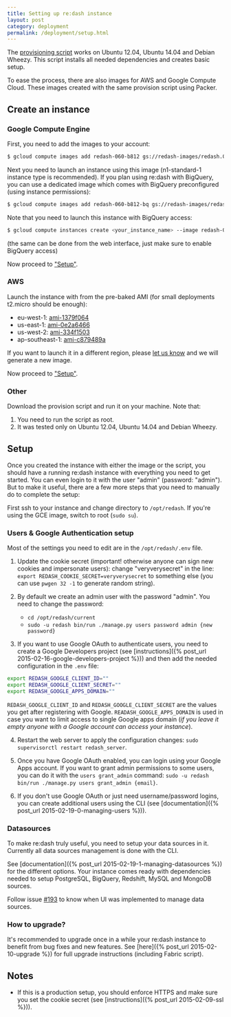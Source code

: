 ```yaml
---
title: Setting up re:dash instance
layout: post
category: deployment
permalink: /deployment/setup.html
---
```


The [provisioning script](https://github.com/EverythingMe/redash/blob/master/setup/bootstrap.sh) works on Ubuntu 12.04, Ubuntu 14.04 and Debian Wheezy. This script installs all needed dependencies and creates basic setup.

To ease the process, there are also images for AWS and Google Compute Cloud. These images created with the same provision script using Packer.

## Create an instance

### Google Compute Engine

First, you need to add the images to your account:

```bash
$ gcloud compute images add redash-060-b812 gs://redash-images/redash.0.6.0.b812.tar.gz
```

Next you need to launch an instance using this image (n1-standard-1 instance type is recommended). If you plan using re:dash with BigQuery, you can use a dedicated image which comes with BigQuery preconfigured (using instance permissions):

```bash
$ gcloud compute images add redash-060-b812-bq gs://redash-images/redash.0.6.0.b812-bq.tar.gz
```

Note that you need to launch this instance with BigQuery access:

```bash
$ gcloud compute instances create <your_instance_name> --image redash-060-b812-bq --scopes storage-ro bigquery
```

(the same can be done from the web interface, just make sure to enable BigQuery access)

Now proceed to ["Setup"](#setup).

### AWS

Launch the instance with from the pre-baked AMI (for small deployments t2.micro should be enough):

* eu-west-1: [ami-1379f064](https://console.aws.amazon.com/ec2/home?region=eu-west-1#LaunchInstanceWizard:ami=ami-1379f064  )  
* us-east-1: [ami-0e2a6466](https://console.aws.amazon.com/ec2/home?region=us-east-1#LaunchInstanceWizard:ami=ami-0e2a6466)  
* us-west-2: [ami-334f1503](https://console.aws.amazon.com/ec2/home?region=us-west-2#LaunchInstanceWizard:ami=ami-334f1503)  
* ap-southeast-1: [ami-c879489a](https://console.aws.amazon.com/ec2/home?region=ap-southeast-1#LaunchInstanceWizard:ami=ami-c879489a)


If you want to launch it in a different region, please [let us know](/contact.html) and we will generate a new image.

Now proceed to ["Setup"](#setup).

### Other

Download the provision script and run it on your machine. Note that:

1. You need to run the script as root.
2. It was tested only on Ubuntu 12.04, Ubuntu 14.04 and Debian Wheezy.

## <a name="setup">Setup</a>

Once you created the instance with either the image or the script, you should have a running
re:dash instance with everything you need to get started. You can even login to it with the user "admin" (password: "admin"). But to make it useful, there are a few more steps that you need to manually do to complete the setup:

First ssh to your instance and change directory to `/opt/redash`. If you're using the GCE image, switch to root (`sudo su`).

### Users & Google Authentication setup

Most of the settings you need to edit are in the `/opt/redash/.env` file.

1. Update the cookie secret (important! otherwise anyone can sign new cookies and impersonate users): change "veryverysecret" in the line: `export REDASH_COOKIE_SECRET=veryverysecret` to something else (you can use `pwgen 32 -1` to generate random string).

2. By default we create an admin user with the password "admin". You need to change the password:
    * `cd /opt/redash/current`
    * `sudo -u redash bin/run ./manage.py users password admin {new password}`

3. If you want to use Google OAuth to authenticate users, you need to create a Google Developers project (see [instructions]({% post_url 2015-02-16-google-developers-project %})) and then add the needed configuration in the `.env` file:

  ```bash
  export REDASH_GOOGLE_CLIENT_ID=""
  export REDASH_GOOGLE_CLIENT_SECRET=""
  export REDASH_GOOGLE_APPS_DOMAIN=""
  ```

  `REDASH_GOOGLE_CLIENT_ID` and `REDASH_GOOGLE_CLIENT_SECRET` are the values you get after registering with Google. `READASH_GOOGLE_APPS_DOMAIN` is used in case you want to limit access to single Google apps domain (_if you leave it empty anyone with a Google account can access your instance_).

4. Restart the web server to apply the configuration changes: `sudo supervisorctl restart redash_server`.

4. Once you have Google OAuth enabled, you can login using your Google Apps account. If you want to grant admin permissions to some users, you can do it with the `users grant_admin` command: `sudo -u redash bin/run ./manage.py users grant_admin {email}`.

5. If you don't use Google OAuth or just need username/password logins, you can create additional users using the CLI (see [documentation]({% post_url 2015-02-19-0-managing-users %})).

### Datasources

To make re:dash truly useful, you need to setup your data sources in it. Currently all data sources management is done with the CLI.

See [documentation]({% post_url 2015-02-19-1-managing-datasources %}) for the different options. Your instance comes ready with dependencies needed to setup PostgreSQL, BigQuery, Redshift, MySQL and MongoDB sources.

Follow issue [#193](https://github.com/EverythingMe/redash/issues/193) to know when UI was implemented to manage data sources.

### How to upgrade?

It's recommended to upgrade once in a while your re:dash instance to benefit from bug fixes and new features. See [here]({% post_url 2015-02-10-upgrade %}) for full upgrade instructions (including Fabric script).

## Notes

* If this is a production setup, you should enforce HTTPS and make sure you set the cookie secret (see [instructions]({% post_url 2015-02-09-ssl %})).

